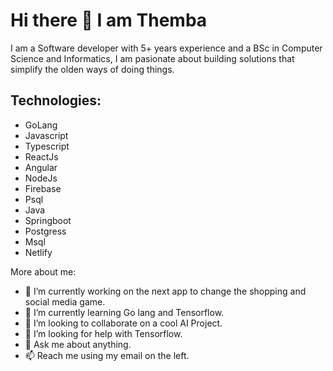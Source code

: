 # Hi there 👋 I am Themba

I am a Software developer with 5+ years experience and a BSc in Computer Science and Informatics, I am pasionate about building solutions that simplify the olden ways of doing things.



## Technologies: 
- GoLang
- Javascript
- Typescript
- ReactJs
- Angular
- NodeJs
- Firebase
- Psql
- Java
- Springboot
- Postgress
- Msql
- Netlify


More about me: 

- 🔭 I’m currently working on the next app to change the shopping and social media game.
- 🌱 I’m currently learning Go lang and Tensorflow.
- 👯 I’m looking to collaborate on a cool AI Project.
- 🤔 I’m looking for help with Tensorflow.
- 💬 Ask me about anything.
- 📫 Reach me using my email on the left.
